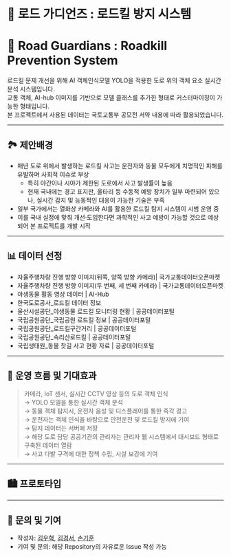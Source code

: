 # 🦌 로드 가디언즈 : 로드킬 방지 시스템
# 🦌 Road Guardians : Roadkill Prevention System

로드킬 문제 개선을 위해 AI 객체인식모델 YOLO을 적용한 도로 위의 객체 요소 실시간 분석 시스템입니다.<br/>
교통 객체, AI-hub 이미지를 기반으로 모델 클래스를 추가한 형태로 커스터마이징이 가능한 형태입니다.<br/>
본 프로젝트에서 사용된 데이터는 국토교통부 공모전 서약 내용에 따라 활용되었습니다.

---
## 🏞 제안배경
- 매년 도로 위에서 발생하는 로드킬 사고는 운전자와 동물 모두에게 치명적인 피해를 유발하며 사회적 이슈로 부상
  - 특히 야간이나 시야가 제한된 도로에서 사고 발생률이 높음
  - 현재 국내에는 경고 표지판, 울타리 등 수동적 예방 장치가 일부 마련되어 있으나, 실시간 감지 및 능동적인 대응이 가능한 기술은 부족
- 일부 국가에서는 열화상 카메라와 AI를 활용한 로드킬 탐지 시스템이 시범 운영 중
- 이를 국내 실정에 맞춰 개선·도입한다면 과학적인 사고 예방이 가능할 것으로 예상되어 본 프로젝트를 개발 시작
---
## 📊 데이터 선정
- 자율주행차량 진행 방향 이미지(뒤쪽, 양쪽 방향 카메라)| 국가교통데이터오픈마켓
- 자율주행차량 진행 방향 이미지(두 번째, 세 번째 카메라) | 국가교통데이터오픈마켓
- 야생동물 활동 영상 데이터 | AI-Hub
- 한국도로공사_로드킬 데이터 정보
- 울산시설공단_야생동물 로드킬 모니터링 현황 | 공공데이터포털
- 국립공원공단_국립공원 로드킬 정보 | 공공데이터포털
- 국립공원공단_로드킬구간거리 | 공공데이터포털
- 국립공원공단_속리산로드킬 | 공공데이터포털
- 국립생태원_동물 찻길 사고 현황 자료 | 공공데이터포털
---
## 🌠 운영 흐름 및 기대효과
> 카메라, IoT 센서, 실시간 CCTV 영상 등의 도로 객체 인식 <br/>
> → YOLO 모델을 통한 실시간 객체 분석 <br/>
> → 동물 객체 탐지시, 운전자 음성 및 디스플레이를 통한 즉각 경고 <br/>
> → 운전자는 객체 인식을 바탕으로 안전운전 및 로드킬 방지에 기여 <br/>
> → 탐지 데이터는 서버에 저장 <br/>
> → 해당 도로 담당 공공기관의 관리자는 관리자 웹 시스템에서 대시보드 형태로 구축된 데이터 열람 <br/>
> → 사고 다발 구격에 대한 정책 수립, 시설 보강에 기여
---
## 🏙 프로토타입

---
## 💬 문의 및 기여

- 작성자:
  [김우혁](https://github.com/toto6343),
  [김경서](https://github.com/kkyungseo),
  [손기훈](https://github.com/sonkeehoon)  
- 기여 및 문의: 해당 Repository의 자유로운 Issue 작성 가능
